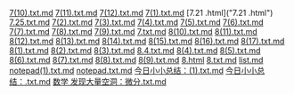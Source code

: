 [7(10).txt.md]("7(10).txt.md")
[7(11).txt.md]("7(11).txt.md")
[7(12).txt.md]("7(12).txt.md")
[7(1).txt.md]("7(1).txt.md")
[7.21 .html]("7.21 .html")
[7.25.txt.md]("7.25.txt.md")
[7(2).txt.md]("7(2).txt.md")
[7(3).txt.md]("7(3).txt.md")
[7(4).txt.md]("7(4).txt.md")
[7(5).txt.md]("7(5).txt.md")
[7(6).txt.md]("7(6).txt.md")
[7(7).txt.md]("7(7).txt.md")
[7(8).txt.md]("7(8).txt.md")
[7(9).txt.md]("7(9).txt.md")
[7.txt.md]("7.txt.md")
[8(10).txt.md]("8(10).txt.md")
[8(11).txt.md]("8(11).txt.md")
[8(12).txt.md]("8(12).txt.md")
[8(13).txt.md]("8(13).txt.md")
[8(14).txt.md]("8(14).txt.md")
[8(15).txt.md]("8(15).txt.md")
[8(16).txt.md]("8(16).txt.md")
[8(17).txt.md]("8(17).txt.md")
[8(1).txt.md]("8(1).txt.md")
[8(2).txt.md]("8(2).txt.md")
[8(3).txt.md]("8(3).txt.md")
[8.4.txt.md]("8.4.txt.md")
[8(4).txt.md]("8(4).txt.md")
[8(5).txt.md]("8(5).txt.md")
[8(6).txt.md]("8(6).txt.md")
[8(7).txt.md]("8(7).txt.md")
[8(8).txt.md]("8(8).txt.md")
[8(9).txt.md]("8(9).txt.md")
[8.html]("8.html")
[8.txt.md]("8.txt.md")
[list.md]("list.md")
[notepad(1).txt.md]("notepad(1).txt.md")
[notepad.txt.md]("notepad.txt.md")
[今日小小总结：(1).txt.md]("今日小小总结：(1).txt.md")
[今日小小总结：.txt.md]("今日小小总结：.txt.md")
[数学  发现大量空洞：微分.txt.md]("数学-发现大量空洞-微分.txt.md")
